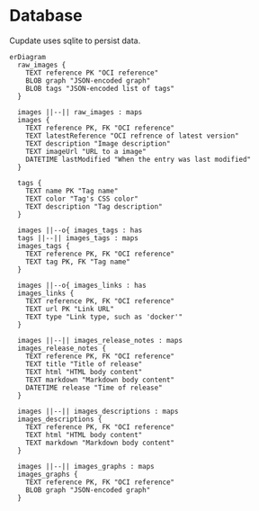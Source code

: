 # Database

Cupdate uses sqlite to persist data.

<!--
| Meaning      | Left  | Right |
| ------------ | ----- | ----- |
| Zero or one  |   |o  |   o|  |
| Exactly      |   ||  |   ||  |
| Zero or more |   }o  |   o{  |
| One or more  |   }|  |   |{  |
 -->

```mermaid
erDiagram
  raw_images {
    TEXT reference PK "OCI reference"
    BLOB graph "JSON-encoded graph"
    BLOB tags "JSON-encoded list of tags"
  }

  images ||--|| raw_images : maps
  images {
    TEXT reference PK, FK "OCI reference"
    TEXT latestReference "OCI refrence of latest version"
    TEXT description "Image description"
    TEXT imageUrl "URL to a image"
    DATETIME lastModified "When the entry was last modified"
  }

  tags {
    TEXT name PK "Tag name"
    TEXT color "Tag's CSS color"
    TEXT description "Tag description"
  }

  images ||--o{ images_tags : has
  tags ||--|| images_tags : maps
  images_tags {
    TEXT reference PK, FK "OCI reference"
    TEXT tag PK, FK "Tag name"
  }

  images ||--o{ images_links : has
  images_links {
    TEXT reference PK, FK "OCI reference"
    TEXT url PK "Link URL"
    TEXT type "Link type, such as 'docker'"
  }

  images ||--|| images_release_notes : maps
  images_release_notes {
    TEXT reference PK, FK "OCI reference"
    TEXT title "Title of release"
    TEXT html "HTML body content"
    TEXT markdown "Markdown body content"
    DATETIME release "Time of release"
  }

  images ||--|| images_descriptions : maps
  images_descriptions {
    TEXT reference PK, FK "OCI reference"
    TEXT html "HTML body content"
    TEXT markdown "Markdown body content"
  }

  images ||--|| images_graphs : maps
  images_graphs {
    TEXT reference PK, FK "OCI reference"
    BLOB graph "JSON-encoded graph"
  }
```
